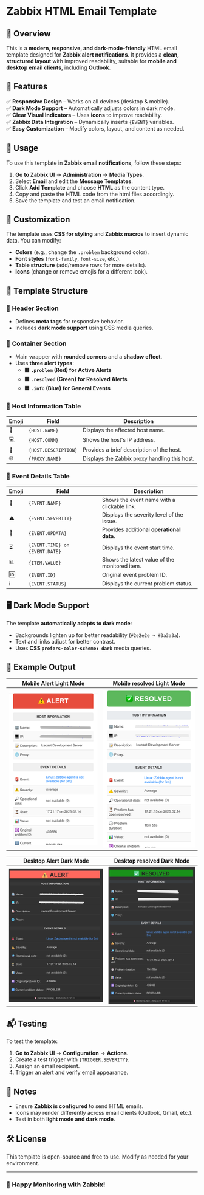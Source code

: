 # Zabbix HTML Email Template

## 📌 Overview
This is a **modern, responsive, and dark-mode-friendly** HTML email template designed for **Zabbix alert notifications**. It provides a **clean, structured layout** with improved readability, suitable for **mobile and desktop email clients**, including **Outlook**.

## 🎯 Features
✅ **Responsive Design** – Works on all devices (desktop & mobile).  
✅ **Dark Mode Support** – Automatically adjusts colors in dark mode.  
✅ **Clear Visual Indicators** – Uses **icons** to improve readability.  
✅ **Zabbix Data Integration** – Dynamically inserts `{EVENT}` variables.  
✅ **Easy Customization** – Modify colors, layout, and content as needed.  

## 🚀 Usage
To use this template in **Zabbix email notifications**, follow these steps:

1. **Go to Zabbix UI** → **Administration** → **Media Types**.
2. Select **Email** and edit the **Message Templates**.
3. Click **Add Template** and choose **HTML** as the content type.
4. Copy and paste the HTML code from the html files accordingly.
5. Save the template and test an email notification.

## 🎨 Customization
The template uses **CSS for styling** and **Zabbix macros** to insert dynamic data. You can modify:

- **Colors** (e.g., change the `.problem` background color).
- **Font styles** (`font-family`, `font-size`, etc.).
- **Table structure** (add/remove rows for more details).
- **Icons** (change or remove emojis for a different look).

## 📜 Template Structure
### 🔹 **Header Section**
- Defines **meta tags** for responsive behavior.
- Includes **dark mode support** using CSS media queries.

### 🔹 **Container Section**
- Main wrapper with **rounded corners** and a **shadow effect**.
- Uses **three alert types**:
  - **🟥 `.problem` (Red) for Active Alerts**
  - **🟩 `.resolved` (Green) for Resolved Alerts**
  - **🟦 `.info` (Blue) for General Events**

### 🔹 **Host Information Table**
| Emoji | Field | Description |
|--------|-------|-------------|
| 🏢 | `{HOST.NAME}` | Displays the affected host name. |
| 💻 | `{HOST.CONN}` | Shows the host's IP address. |
| 📝 | `{HOST.DESCRIPTION}` | Provides a brief description of the host. |
| 🌐 | `{PROXY.NAME}` | Displays the Zabbix proxy handling this host. |

### 🔹 **Event Details Table**
| Emoji | Field | Description |
|--------|-------|-------------|
| 🚨 | `{EVENT.NAME}` | Shows the event name with a clickable link. |
| ⚠️ | `{EVENT.SEVERITY}` | Displays the severity level of the issue. |
| 🔎 | `{EVENT.OPDATA}` | Provides additional **operational data**. |
| ⏳ | `{EVENT.TIME} on {EVENT.DATE}` | Displays the event start time. |
| 📊 | `{ITEM.VALUE}` | Shows the latest value of the monitored item. |
| 🆔 | `{EVENT.ID}` | Original event problem ID. |
| ℹ️ | `{EVENT.STATUS}` | Displays the current problem status. |

## 🖥️ Dark Mode Support
The template **automatically adapts to dark mode**:
- Backgrounds lighten up for better readability (`#2e2e2e → #3a3a3a`).
- Text and links adjust for better contrast.
- Uses **CSS `prefers-color-scheme: dark`** media queries.

## 🔧 Example Output
| Mobile Alert Light Mode | Mobile resolved Light Mode |
|------------|------------|
| ![Alert Preview](images/mobile_alert__lightmode.png) | ![Resolved Preview](images/mobile_resolved__lightmode.png) |

| Desktop Alert Dark Mode | Desktop resolved Dark Mode |
|------------|------------|
| ![Alert Preview](images/desktop_alert_darkmode.jpeg) | ![Resolved Preview](images/desktop_resolved_darkmode.jpeg) |

## 📬 Testing
To test the template:
1. **Go to Zabbix UI** → **Configuration** → **Actions**.
2. Create a test trigger with `{TRIGGER.SEVERITY}`.
3. Assign an email recipient.
4. Trigger an alert and verify email appearance.

## 📌 Notes
- Ensure **Zabbix is configured** to send HTML emails.
- Icons may render differently across email clients (Outlook, Gmail, etc.).
- Test in both **light mode and dark mode**.

## 🛠️ License
This template is open-source and free to use. Modify as needed for your environment.

---
### 🚀 Happy Monitoring with Zabbix!